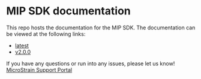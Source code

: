 # MIP SDK documentation

This repo hosts the documentation for the MIP SDK. The documentation can be viewed at the following links:

* [latest](https://lord-microstrain.github.io/mip_sdk_documentation/latest)
* [v2.0.0](https://lord-microstrain.github.io/mip_sdk_documentation/v2.0.0)

If you have any questions or run into any issues, please let us know! [MicroStrain Support Portal](https://support.microstrain.com)
